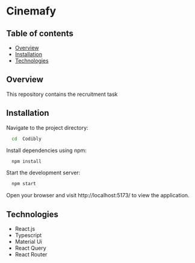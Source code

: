 # Cinemafy

## Table of contents

- [Overview](#overview)
- [Installation](#installation)
- [Technologies](#technologies)

## Overview

This repository contains the recruitment task

## Installation

Navigate to the project directory:

```bash
  cd  Codibly
```

Install dependencies using npm:

```bash
  npm install
```

Start the development server:

```bash
  npm start
```

Open your browser and visit http://localhost:5173/ to view the application.

## Technologies

- React.js
- Typescript
- Material Ui
- React Query
- React Router
